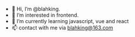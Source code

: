 - 👋 Hi, I’m @blahking.
- 👀 I’m interested in frontend.
- 🌱 I’m currently learning javascript, vue and react
- 📫 contact with me via blahking@163.com

<!---
blahking/blahking is a ✨ special ✨ repository because its `README.md` (this file) appears on your GitHub profile.
You can click the Preview link to take a look at your changes.
--->
